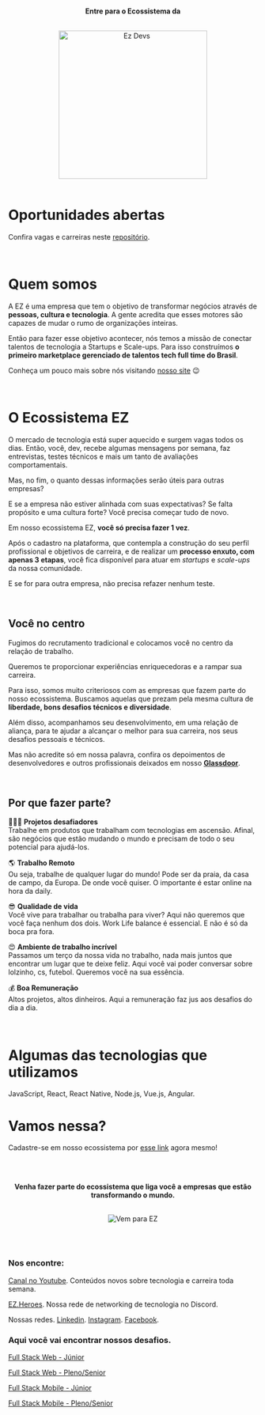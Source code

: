 <div align="center">
	<br />
  <p><b>Entre para o Ecossistema da</b></p><br>
	<img src="https://i2.wp.com/ezdevs.com.br/wp-content/uploads/2019/02/EZdevs.png?fit=353%2C96&ssl=1" alt="Ez Devs" width="300" />
	<br />
  <br />
</div>

# Oportunidades abertas

Confira vagas e carreiras neste [repositório](https://github.com/ezDevs/vagas-ez/issues).

<br />

# Quem somos

A EZ é uma empresa que tem o objetivo de transformar negócios através de **pessoas, cultura e tecnologia**. A gente acredita que esses motores são capazes de mudar o rumo de organizações inteiras. 

Então para fazer esse objetivo acontecer, nós temos a missão de conectar talentos de tecnologia a Startups e Scale-ups. Para isso construímos **o primeiro marketplace gerenciado de talentos tech full time do Brasil**.

Conheça um pouco mais sobre nós visitando [nosso site](https://talentos.ezdevs.com.br/?utm_source=github&ref=g_git) 😉 

<br />

# O Ecossistema EZ

O mercado de tecnologia está super aquecido e surgem vagas todos os dias. Então, você, dev, recebe algumas mensagens por semana, faz entrevistas, testes técnicos e mais um tanto de avaliações comportamentais.

Mas, no fim, o quanto dessas informações serão úteis para outras empresas? 

E se a empresa não estiver alinhada com suas expectativas? Se falta propósito e uma cultura forte? Você precisa começar tudo de novo.  

Em nosso ecossistema EZ, **você só precisa fazer 1 vez**. 

Após o cadastro na plataforma, que contempla a construção do seu perfil profissional e objetivos de carreira, e de realizar um **processo enxuto, com apenas 3 etapas**, você fica disponível para atuar em *startups* e *scale-ups* da nossa comunidade. 

E se for para outra empresa, não precisa refazer nenhum teste.


<br />

## Você no centro

Fugimos do recrutamento tradicional e colocamos você no centro da relação de trabalho. 

Queremos te proporcionar experiências enriquecedoras e a rampar sua carreira. 

Para isso, somos muito criteriosos com as empresas que fazem parte do nosso ecossistema. Buscamos aquelas que prezam pela mesma cultura de **liberdade, bons desafios técnicos e diversidade**.

Além disso, acompanhamos seu desenvolvimento, em uma relação de aliança, para te ajudar a alcançar o melhor para sua carreira, nos seus desafios pessoais e técnicos.

Mas não acredite só em nossa palavra, confira os depoimentos de desenvolvedores e outros profissionais deixados em nosso **[Glassdoor](https://www.glassdoor.com.br/Vis%C3%A3o-geral/Trabalhar-na-Ez-devs-EI_IE2784896.13,20.htm)**.

<br />

## Por que fazer parte?

👩🏽‍💻 **Projetos desafiadores**
<br />
Trabalhe em produtos que trabalham com tecnologias em ascensão. Afinal, são negócios que estão mudando o mundo e precisam de todo o seu potencial para ajudá-los.

🌎 **Trabalho Remoto**
<br />
Ou seja, trabalhe de qualquer lugar do mundo! Pode ser da praia, da casa de campo, da Europa. De onde você quiser. O importante é estar online na hora da daily.

😎 **Qualidade de vida**
<br />
Você vive para trabalhar ou trabalha para viver? Aqui não queremos que você faça nenhum dos dois. Work Life balance é essencial. E não é só da boca pra fora.

😍 **Ambiente de trabalho incrível**
<br />
Passamos um terço da nossa vida no trabalho, nada mais juntos que encontrar um lugar que te deixe feliz. Aqui você vai poder conversar sobre lolzinho, cs, futebol. Queremos você na sua essência.

💰 **Boa Remuneração**
<br />
Altos projetos, altos dinheiros. Aqui a remuneração faz jus aos desafios do dia a dia.


<br />

# Algumas das tecnologias que utilizamos

JavaScript, React, React Native, Node.js, Vue.js, Angular.

# Vamos nessa?

Cadastre-se em nosso ecossistema por [esse link](https://app.ezdevs.com.br/cadastro?utm_source=github&ref=g_git) agora mesmo! 

<div align="center">
	<br />
  <br />
  <p><b>Venha fazer parte do ecossistema que liga você a empresas que estão transformando o mundo.</b></p><br>
	<img src="https://media-exp3.licdn.com/dms/image/C561BAQH2IqoObjNYUQ/company-background_10000/0/1579711492253?e=2159024400&v=beta&t=KYqP8Sr1QAUQRWHyvQO-2nXpZbZB8MFh-9LQ4erh0iw" alt="Vem para EZ"/>
	<br />
</div>

<br /><br />

### Nos encontre: 

[Canal no Youtube](https://youtube.com.br/ezdevs). Conteúdos novos sobre tecnologia e carreira toda semana. 

[EZ.Heroes](https://discord.com/invite/vz6EPh4). Nossa rede de networking de tecnologia no Discord.

Nossas redes. [Linkedin](https://www.linkedin.com/company/ez-devs). [Instagram](https://instagram.com/ez.devs). [Facebook](https://facebook.com/ezdevs).


### Aqui você vai encontrar nossos desafios.
[Full Stack Web - Júnior](./fullstack-web/challenge-jr.md)

[Full Stack Web - Pleno/Senior](./fullstack-web/challenge-pl-sr.md)

[Full Stack Mobile - Júnior](./fullstack-mobile/challenge-jr.md)

[Full Stack Mobile - Pleno/Senior](./fullstack-mobile/challenge-pl-sr.md)
